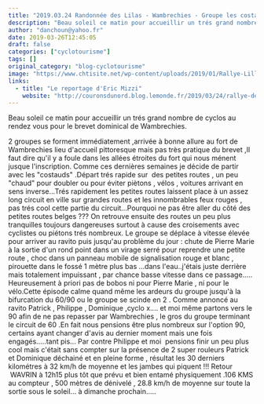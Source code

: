 ```yaml
---
title: "2019.03.24 Randonnée des Lilas - Wambrechies - Groupe les costauds"
description: "Beau soleil ce matin pour accueillir un trés grand nombre de cyclos au rendez vous pour le brevet dominical de Wambrechies."
author: "danchoun@yahoo.fr"
date: 2019-03-26T12:45:05
draft: false
categories: ["cyclotourisme"]
tags: []
original_category: "blog-cyclotourisme"
image: "https://www.chtisite.net/wp-content/uploads/2019/01/Rallye-Lillas-2019-Wambrechies-59.jpg"
links:
  - title: "Le reportage d'Eric Mizzi"
    website: "http://couronsdunord.blog.lemonde.fr/2019/03/24/rallye-des-lilas-wambrechies-2019-1-3/"
---
```


Beau soleil ce matin pour accueillir un trés grand nombre de cyclos au rendez vous pour le brevet dominical de Wambrechies.

<!--more-->

2 groupes se forment immédiatement ,arrivée à bonne allure au fort de Wambrechies lieu d'accueil pittoresque mais pas très pratique du brevet ,Il faut dire qu'il y a foule dans les allées étroites du fort qui nous ménent jusque l'inscription.
Comme ces dernières semaines je décide de partir avec les "costauds" .Départ trés rapide sur&nbsp; des petites routes , un peu "chaud" pour doubler ou pour éviter piètons , vélos , voitures arrivant en sens inverse...Trés rapidement les petites routes laissent place à un assez long circuit en ville sur grandes routes et les innombrables feux rouges , pas trés cool cette partie du circuit...Pourquoi ne pas être aller du côté des petites routes belges ???
On retrouve ensuite des routes un peu plus tranquilles toujours dangereuses surtout à cause des croisements avec cyclistes ou piétons trés nombreux. Le groupe se déplace à vitesse élevée pour arriver au ravito puis jusqu'au problème du jour : chute de Pierre Marie à la sortie d'un rond point dans un virage serré pour reprendre une petite route , choc dans un panneau mobile de signalisation rouge et blanc , pirouette dans le fossé 1 mètre plus bas ...dans l'eau..j'étais juste derrière mais totalement impuissant , par chance basse vitesse dans ce passage.....
Heureusement à priori pas de bobos ni pour Pierre Marie , ni pour le vélo.Cette épisode calme quand même les ardeurs du groupe jusqu'à la bifurcation du 60/90 ou le groupe se scinde en 2 . Comme annoncé au ravito Patrick , Philippe , Dominique ,cyclo x.... et moi même partons vers le 90 afin de ne pas repasser par Wambrechies , le gros du groupe terminant le circuit de 60 .En fait nous pensions être plus nombreux sur l'option 90, certains ayant changer d'avis au dernier moment mais une fois engagés.....tant pis...
Par contre Philippe et moi&nbsp; pensions finir un peu plus cool mais c'était sans compter sur la présence de 2 super rouleurs Patrick et Dominique déchainé et en pleine forme , résultat les 30 derniers kilométres à 32 km/h de moyenne et les jambes qui piquent !!!
Retour&nbsp; &nbsp;WAVRIN à 12h15 plus tôt que prévu et bien entamé physiquement .106 KMS au compteur , 500 mètres de dénivelé , 28.8 km/h de moyenne sur toute la sortie sous le soleil...
à dimanche prochain.....